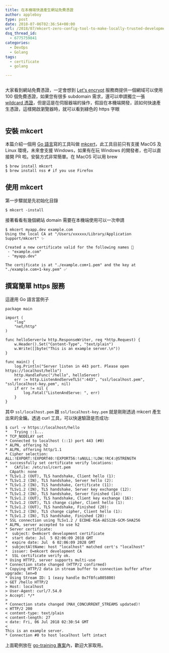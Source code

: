 ```yaml
---
title: 在本機端快速產生網站免費憑證
author: appleboy
type: post
date: 2018-07-06T02:36:54+00:00
url: /2018/07/mkcert-zero-config-tool-to-make-locally-trusted-development-certificates/
dsq_thread_id:
  - 6775759841
categories:
  - DevOps
  - Golang
tags:
  - certificate
  - golang

---
```

[<img src="https://i1.wp.com/farm2.staticflickr.com/1785/43227213371_a041db0810_o.png?w=840&#038;ssl=1" alt="" data-recalc-dims="1" />][1]

大家看到網站免費憑證，一定會想到 [Let's encrypt][2] 服務商提供一個網域可以使用 100 個免費憑證，如果您有很多 subdomain 需求，還可以申請獨立一張 [wildcard 憑證][3]，但是這是在伺服器端的操作，假設在本機端開發，該如何快速產生憑證，這樣開啟瀏覽器時，就可以看到綠色的 https 字眼

[<img src="https://i2.wp.com/farm1.staticflickr.com/921/43177490822_974612c015_z.jpg?w=840&#038;ssl=1" alt="" data-recalc-dims="1" />][4]

<!--more-->

## 安裝 mkcert

本篇介紹一個用 [Go 語言][5]寫的工具叫做 [mkcert][6]，此工具目前只有支援 MacOS 及 Linux 環境，未來會支援 Windows，如果有在玩 Windows 的開發者，也可以直接開 PR 啦。安裝方式非常簡單。在 MacOS 可以用 brew

<pre><code class="language-bash">$ brew install mkcert
$ brew install nss # if you use Firefox</code></pre>

## 使用 mkcert

第一步驟就是先初始化目錄

<pre><code class="language-bash">$ mkcert -install</code></pre>

接著看看有幾個網站 domain 需要在本機端使用可以一次申請

<pre><code class="language-bash">$ mkcert myapp.dev example.com
Using the local CA at "/Users/xxxxxx/Library/Application Support/mkcert" ✨

Created a new certificate valid for the following names 📜
 - "example.com"
 - "myapp.dev"

The certificate is at "./example.com+1.pem" and the key at "./example.com+1-key.pem" ✅</code></pre>

## 撰寫簡單 https 服務

這邊用 Go 語言當例子

<pre><code class="language-go">package main

import (
    "log"
    "net/http"
)

func helloServer(w http.ResponseWriter, req *http.Request) {
    w.Header().Set("Content-Type", "text/plain")
    w.Write([]byte("This is an example server.\n"))
}

func main() {
    log.Println("Server listen in 443 port. Please open https://localhost/hello")
    http.HandleFunc("/hello", helloServer)
    err := http.ListenAndServeTLS(":443", "ssl/localhost.pem", "ssl/localhost-key.pem", nil)
    if err != nil {
        log.Fatal("ListenAndServe: ", err)
    }
}</code></pre>

其中 `ssl/localhost.pem` 跟 `ssl/localhost-key.pem` 就是剛剛透過 mkcert 產生出來的金鑰。透過 curl 工具，可以快速驗證是否成功:

<pre><code class="language-bash">$ curl -v https://localhost/hello
*   Trying ::1...
* TCP_NODELAY set
* Connected to localhost (::1) port 443 (#0)
* ALPN, offering h2
* ALPN, offering http/1.1
* Cipher selection: ALL:!EXPORT:!EXPORT40:!EXPORT56:!aNULL:!LOW:!RC4:@STRENGTH
* successfully set certificate verify locations:
*   CAfile: /etc/ssl/cert.pem
  CApath: none
* TLSv1.2 (OUT), TLS handshake, Client hello (1):
* TLSv1.2 (IN), TLS handshake, Server hello (2):
* TLSv1.2 (IN), TLS handshake, Certificate (11):
* TLSv1.2 (IN), TLS handshake, Server key exchange (12):
* TLSv1.2 (IN), TLS handshake, Server finished (14):
* TLSv1.2 (OUT), TLS handshake, Client key exchange (16):
* TLSv1.2 (OUT), TLS change cipher, Client hello (1):
* TLSv1.2 (OUT), TLS handshake, Finished (20):
* TLSv1.2 (IN), TLS change cipher, Client hello (1):
* TLSv1.2 (IN), TLS handshake, Finished (20):
* SSL connection using TLSv1.2 / ECDHE-RSA-AES128-GCM-SHA256
* ALPN, server accepted to use h2
* Server certificate:
*  subject: O=mkcert development certificate
*  start date: Jul  5 02:06:09 2018 GMT
*  expire date: Jul  6 02:06:09 2028 GMT
*  subjectAltName: host "localhost" matched cert's "localhost"
*  issuer: O=mkcert development CA
*  SSL certificate verify ok.
* Using HTTP2, server supports multi-use
* Connection state changed (HTTP/2 confirmed)
* Copying HTTP/2 data in stream buffer to connection buffer after upgrade: len=0
* Using Stream ID: 1 (easy handle 0x7f8fca805800)
> GET /hello HTTP/2
> Host: localhost
> User-Agent: curl/7.54.0
> Accept: */*
>
* Connection state changed (MAX_CONCURRENT_STREAMS updated)!
< HTTP/2 200
< content-type: text/plain
< content-length: 27
< date: Fri, 06 Jul 2018 02:30:54 GMT
<
This is an example server.
* Connection #0 to host localhost left intact</code></pre>

上面範例放在 [go-training 專案][7]內，歡迎大家取用。

 [1]: https://i1.wp.com/farm2.staticflickr.com/1785/43227213371_a041db0810_o.png?ssl=1
 [2]: https://letsencrypt.org/
 [3]: https://community.letsencrypt.org/t/acme-v2-and-wildcard-certificate-support-is-live/55579
 [4]: https://i2.wp.com/farm1.staticflickr.com/921/43177490822_974612c015_z.jpg?ssl=1
 [5]: https://golang.org
 [6]: https://github.com/FiloSottile/mkcert
 [7]: https://github.com/go-training/training/tree/master/example21-simple-golang-https-tls